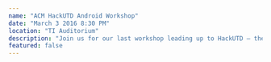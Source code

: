 ```yaml
---
name: "ACM HackUTD Android Workshop"
date: "March 3 2016 8:30 PM"
location: "TI Auditorium"
description: "Join us for our last workshop leading up to HackUTD — the ACM HackUTD Android Workshop. Learn how to build a basic Android app from start to finish. A laptop with Android Studio installed required. Free pizza."
featured: false
---
```

